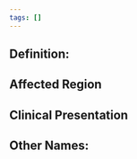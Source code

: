 ```yaml
---
tags: []
---
```

## Definition:


## Affected Region  


## Clinical Presentation


## Other Names: 



